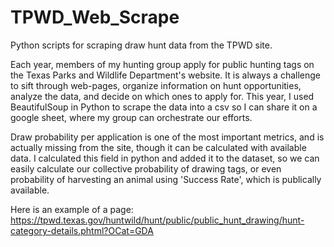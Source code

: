 # TPWD_Web_Scrape
Python scripts for scraping draw hunt data from the TPWD site.

Each year, members of my hunting group apply for public hunting tags on the Texas Parks and Wildlife Department's website.
It is always a challenge to sift through web-pages, organize information on hunt opportunities, analyze the data, and decide on which ones to apply for.
This year, I used BeautifulSoup in Python to scrape the data into a csv so I can share it on a google sheet, where my group can orchestrate our efforts.

Draw probability per application is one of the most important metrics, and is actually missing from the site, though it can be calculated with available data.
I calculated this field in python and added it to the dataset, so we can easily calculate our collective probability of drawing tags, or even probability of harvesting an animal using 'Success Rate', which is publically available.

Here is an example of a page:
https://tpwd.texas.gov/huntwild/hunt/public/public_hunt_drawing/hunt-category-details.phtml?OCat=GDA
